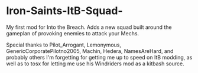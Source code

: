 # Iron-Saints-ItB-Squad-
My first mod for Into the Breach. Adds a new squad built around the gameplan of provoking enemies to attack your Mechs.

Special thanks to Pilot_Arrogant, Lemonymous, GenericCorporatePilotno2005, Machin, Hedera, NamesAreHard, and probably others I'm forgetting for getting me up to speed on ItB modding, as well as to tosx for letting me use his Windriders mod as a kitbash source.
